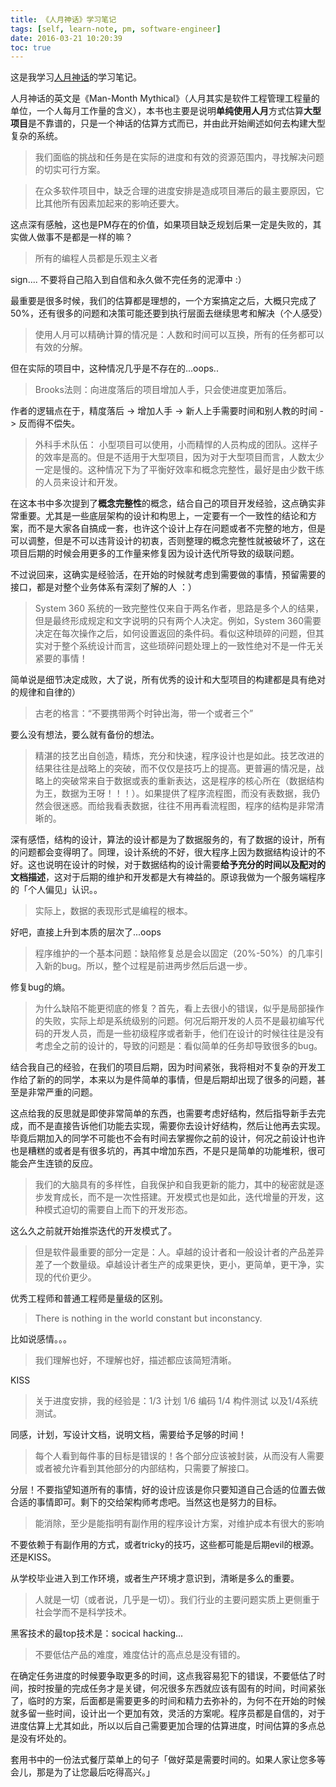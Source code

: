 ```yaml
---
title: 《人月神话》学习笔记
tags: [self, learn-note, pm, software-engineer]
date: 2016-03-21 10:20:39
toc: true
---
```


这是我学习[人月神话](https://www.douban.com/tag/%E8%BD%AF%E4%BB%B6%E5%B7%A5%E7%A8%8B/?focus=book)的学习笔记。

人月神话的英文是《Man-Month Mythical》（人月其实是软件工程管理工程量的单位，一个人每月工作量的含义），本书也主要是说明**单纯使用人月**方式估算**大型项目**是不靠谱的，只是一个神话的估算方式而已，并由此开始阐述如何去构建大型复杂的系统。

<!-- more -->

> 我们面临的挑战和任务是在实际的进度和有效的资源范围内，寻找解决问题的切实可行方案。

> 在众多软件项目中，缺乏合理的进度安排是造成项目滞后的最主要原因，它比其他所有因素加起来的影响还要大。

这点深有感触，这也是PM存在的价值，如果项目缺乏规划后果一定是失败的，其实做人做事不是都是一样的嘛？

> 所有的编程人员都是乐观主义者

sign.... 不要将自己陷入到自信和永久做不完任务的泥潭中 :）

最重要是很多时候，我们的估算都是理想的，一个方案搞定之后，大概只完成了50%，还有很多的问题和决策可能还要到执行层面去继续思考和解决（个人感受）

> 使用人月可以精确计算的情况是：人数和时间可以互换，所有的任务都可以有效的分解。

但在实际的项目中，这种情况几乎是不存在的...oops..

> Brooks法则：向进度落后的项目增加人手，只会使进度更加落后。

作者的逻辑点在于，精度落后 -> 增加人手 -> 新人上手需要时间和别人教的时间 -> 反而得不偿失。

> 外科手术队伍： 小型项目可以使用，小而精悍的人员构成的团队。这样子的效率是高的。但是不适用于大型项目，因为对于大型项目而言，人数太少一定是慢的。这种情况下为了平衡好效率和概念完整性，最好是由少数干练的人员来设计和开发。

在这本书中多次提到了**概念完整性**的概念，结合自己的项目开发经验，这点确实非常重要。尤其是一些底层架构的设计和构思上，一定要有一个一致性的结论和方案，而不是大家各自搞成一套，也许这个设计上存在问题或者不完整的地方，但是可以调整，但是不可以违背设计的初衷，否则整理的概念完整性就被破坏了，这在项目后期的时候会用更多的工作量来修复因为设计迭代所导致的级联问题。

不过说回来，这确实是经验活，在开始的时候就考虑到需要做的事情，预留需要的接口，都是对整个业务体系有深刻了解的人 ：）

> System 360 系统的一致完整性仅来自于两名作者，思路是多个人的结果，但是最终形成规定和文字说明的只有两个人决定。例如，System 360需要决定在每次操作之后，如何设置返回的条件码。看似这种琐碎的问题，但其实对于整个系统设计而言，这些琐碎问题处理上的一致性绝对不是一件无关紧要的事情！
 
简单说是细节决定成败，大了说，所有优秀的设计和大型项目的构建都是具有绝对的规律和自律的）

> 古老的格言：“不要携带两个时钟出海，带一个或者三个”

要么没有想法，要么就有备份的想法。

> 精湛的技艺出自创造，精炼，充分和快速，程序设计也是如此。技艺改进的结果往往是战略上的突破，而不仅仅是技巧上的提高。更普遍的情况是，战略上的突破常来自于数据或表的重新表达，这是程序的核心所在（数据结构为王，数据为王呀！！！）。如果提供了程序流程图，而没有表数据，我仍然会很迷惑。而给我看表数据，往往不用再看流程图，程序的结构是非常清晰的。

深有感悟，结构的设计，算法的设计都是为了数据服务的，有了数据的设计，所有的问题都会变得明了。同理，设计系统的不好，很大程序上因为数据结构设计的不好。这也说明在设计的时候，对于数据结构的设计需要**给予充分的时间以及配对的文档描述**，这对于后期的维护和开发都是大有裨益的。原谅我做为一个服务端程序的「个人偏见」认识。。

> 实际上，数据的表现形式是编程的根本。

好吧，直接上升到本质的层次了...oops

> 程序维护的一个基本问题：缺陷修复总是会以固定（20%-50%）的几率引入新的bug。所以，整个过程是前进两步然后后退一步。

修复bug的熵。

> 为什么缺陷不能更彻底的修复？首先，看上去很小的错误，似乎是局部操作的失败，实际上却是系统级别的问题。何况后期开发的人员不是最初编写代码的开发人员，而是一些初级程序或者新手，他们在设计的时候往往是没有考虑全之前的设计的，导致的问题是：看似简单的任务却导致很多的bug。

结合我自己的经验，在我们的项目后期，因为时间紧张，我将相对不复杂的开发工作给了新的的同学，本来以为是件简单的事情，但是后期却出现了很多的问题，甚至是非常严重的问题。

这点给我的反思就是即使非常简单的东西，也需要考虑好结构，然后指导新手去完成，而不是直接告诉他们功能去实现，需要你去设计好结构，然后让他再去实现。毕竟后期加入的同学不可能也不会有时间去掌握你之前的设计，何况之前设计也许也是糟糕的或者是有很多坑的，再其中增加东西，不是只是简单的功能堆积，很可能会产生连锁的反应。

> 我们的大脑具有的多样性，自我保护和自我更新的能力，其中的秘密就是逐步发育成长，而不是一次性搭建。开发模式也是如此，迭代增量的开发，这种模式迫切的需要自上而下的开发形态。

这么久之前就开始推崇迭代的开发模式了。

> 但是软件最重要的部分一定是：人。卓越的设计者和一般设计者的产品差异差了一个数量级。卓越设计者生产的成果更快，更小，更简单，更干净，实现的代价更少。

优秀工程师和普通工程师是量级的区别。

> There is nothing in the world constant but inconstancy.

比如说感情。。。

> 我们理解也好，不理解也好，描述都应该简短清晰。

KISS

> 关于进度安排，我的经验是：1/3 计划 1/6 编码 1/4 构件测试 以及1/4系统测试。

同感，计划，写设计文档，说明文档，需要给予足够的时间！

> 每个人看到每件事的目标是错误的！各个部分应该被封装，从而没有人需要或者被允许看到其他部分的内部结构，只需要了解接口。

分层！不要指望知道所有的事情，好的设计应该是你只要知道自己合适的位置去做合适的事情即可。剩下的交给架构师考虑吧。当然这也是努力的目标。

> 能消除，至少是能指明有副作用的程序设计方案，对维护成本有很大的影响

不要依赖于有副作用的方式，或者tricky的技巧，这些都可能是后期evil的根源。还是KISS。

从学校毕业进入到工作环境，或者生产环境才意识到，清晰是多么的重要。 

> 人就是一切（或者说，几乎是一切）。我们行业的主要问题实质上更侧重于社会学而不是科学技术。 

黑客技术的最top技术是：socical hacking...

> 不要低估产品的难度，难度估计的高点总是没有错的。

在确定任务进度的时候要争取更多的时间，这点我容易犯下的错误，不要低估了时间，按时按量的完成任务才是关键，何况很多东西就应该有固有的时间，时间紧张了，临时的方案，后面都是需要更多的时间和精力去弥补的，为何不在开始的时候就多留一些时间，设计出一个更加有效，灵活的方案呢。程序员都是自信的，对于进度估算上尤其如此，所以以后自己需要更加合理的估算进度，时间估算的多点总是没有坏处的。

套用书中的一份法式餐厅菜单上的句子「做好菜是需要时间的。如果人家让您多等会儿，那是为了让您最后吃得高兴。」
